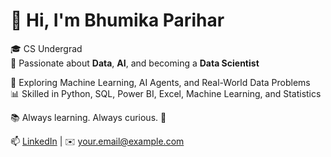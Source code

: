 # 👋 Hi, I'm Bhumika Parihar

🎓 CS Undergrad  
📍 Passionate about **Data**, **AI**, and becoming a **Data Scientist**

🚀 Exploring Machine Learning, AI Agents, and Real-World Data Problems  
📊 Skilled in Python, SQL, Power BI, Excel, Machine Learning, and Statistics  

📚 Always learning. Always curious. 🤖

📫 [LinkedIn](https://www.linkedin.com/in/bhumikaparihar/) | ✉️ your.email@example.com

<!---
Bhumi45/Bhumi45 is a ✨ special ✨ repository because its `README.md` (this file) appears on your GitHub profile.
You can click the Preview link to take a look at your changes.
--->

